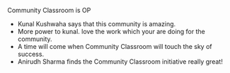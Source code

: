  Community Classroom is OP

- Kunal Kushwaha says that this community is amazing.
- More power to kunal. love the work which your are doing for the community.
- A time will come when Community Classroom will touch the sky of success.
- Anirudh Sharma finds the Community Classroom initiative really great!
